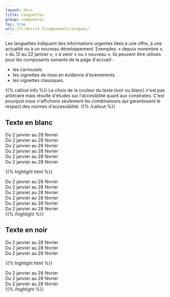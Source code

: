 ```yaml
---
layout: docs
title: Languettes
group: components
toc: true
url: /fr/docs/4.3/components/tongues/
---
```


Les languettes indiquent des informations urgentes liées à une offre, à une actualité ou à un nouveau développement. Exemples: « depuis novembre », « du 12 au 22 janvier », « à venir » ou « nouveau ». Ils peuvent être utilisés pour les composants suivants de la page d'accueil :

- les carrousels
- les vignettes de mise en évidence d'événements
- les vignettes classiques.

{{% callout info %}}
Le choix de la couleur du texte (noir ou blanc) n'est pas arbitraire mais résulte d'études sur l'accesibilité quant aux constrates. C'est pourquoi nous n'affichons seulement les combinaisons qui garantissent le respect des normes d'accessibilité.
{{% /callout %}}

## Texte en blanc
<div class="row">
  <div class="col-sm-6 mb-3">
    <div class="tongue">Du 2 janvier au 28 février</div>
  </div>
  <div class="col-sm-6 mb-3">
    <div class="tongue bg-info">Du 2 janvier au 28 février</div>
  </div>
  <div class="col-sm-6 mb-3">
    <div class="tongue bg-danger">Du 2 janvier au 28 février</div>
  </div>
  <div class="col-sm-6 mb-3">
    <div class="tongue bg-orange">Du 2 janvier au 28 février</div>
  </div>
  <div class="col-sm-6 mb-3">
    <div class="tongue bg-pink">Du 2 janvier au 28 février</div>
  </div>
  <div class="col-sm-6 mb-3">
    <div class="tongue bg-purple">Du 2 janvier au 28 février</div>
  </div>
</div>

{{% highlight html %}}
<div class="tongue">Du 2 janvier au 28 février</div>
<div class="tongue bg-info">Du 2 janvier au 28 février</div>
<div class="tongue bg-danger">Du 2 janvier au 28 février</div>
<div class="tongue bg-orange">Du 2 janvier au 28 février</div>
<div class="tongue bg-pink">Du 2 janvier au 28 février</div>
<div class="tongue bg-purple">Du 2 janvier au 28 février</div>
{{% /highlight %}}

## Texte en noir

<div class="row">
  <div class="col-sm-6 mb-3">
    <div class="tongue bg-green text-dark">Du 2 janvier au 28 février</div>
  </div>
  <div class="col-sm-6 mb-3">
    <div class="tongue bg-teal text-dark">Du 2 janvier au 28 février</div>
  </div>
  <div class="col-sm-6 mb-3">
    <div class="tongue bg-yellow text-dark">Du 2 janvier au 28 février</div>
  </div>
</div>

{{% highlight html %}}
<div class="tongue bg-green text-dark">Du 2 janvier au 28 février</div>
<div class="tongue bg-teal text-dark">Du 2 janvier au 28 février</div>
<div class="tongue bg-yellow text-dark">Du 2 janvier au 28 février</div>
{{% /highlight %}}
